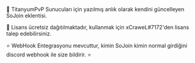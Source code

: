 💎 TitanyumPvP Sunucuları için yazılmış anlık olarak kendini güncelleyen SoJoin eklentisi.

🚀 Lisans ücretsiz dağıtılmaktadır, kullanmak için xCraweL#7172'den lisans talep edebilirsiniz.

⭐ WebHook Entegrasyonu mevcuttur, kimin SoJoin kimin normal girdiğini discord webhook ile size bildirir. ⭐